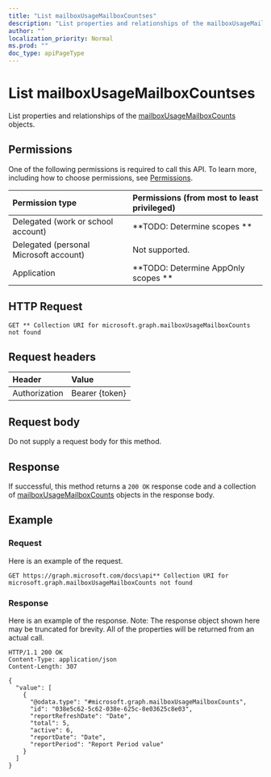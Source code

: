 ```yaml
---
title: "List mailboxUsageMailboxCountses"
description: "List properties and relationships of the mailboxUsageMailboxCounts objects."
author: ""
localization_priority: Normal
ms.prod: ""
doc_type: apiPageType
---
```


# List mailboxUsageMailboxCountses

List properties and relationships of the [mailboxUsageMailboxCounts](../resources/mailboxusagemailboxcounts.md) objects.

## Permissions
One of the following permissions is required to call this API. To learn more, including how to choose permissions, see [Permissions](/concepts/permissions-reference.md).

|Permission type|Permissions (from most to least privileged)|
|:---|:---|
|Delegated (work or school account)|**TODO: Determine scopes **|
|Delegated (personal Microsoft account)|Not supported.|
|Application|**TODO: Determine AppOnly scopes **|

## HTTP Request
<!-- {
  "blockType": "ignored"
}
-->
``` http
GET ** Collection URI for microsoft.graph.mailboxUsageMailboxCounts not found
```

## Request headers
|Header|Value|
|:---|:---|
|Authorization|Bearer {token}|

## Request body
Do not supply a request body for this method.

## Response
If successful, this method returns a `200 OK` response code and a collection of [mailboxUsageMailboxCounts](../resources/mailboxusagemailboxcounts.md) objects in the response body.

## Example

### Request
Here is an example of the request.
<!-- {
  "blockType": "request",
  "name": "get_mailboxusagemailboxcounts"
}
-->
``` http
GET https://graph.microsoft.com/docs\api** Collection URI for microsoft.graph.mailboxUsageMailboxCounts not found
```

### Response
Here is an example of the response. Note: The response object shown here may be truncated for brevity. All of the properties will be returned from an actual call.
<!-- {
  "blockType": "response",
  "truncated": true,
  "@odata.type": "collection(microsoft.graph.mailboxusagemailboxcounts)"
}
-->
``` http
HTTP/1.1 200 OK
Content-Type: application/json
Content-Length: 307

{
  "value": [
    {
      "@odata.type": "#microsoft.graph.mailboxUsageMailboxCounts",
      "id": "038e5c62-5c62-038e-625c-8e03625c8e03",
      "reportRefreshDate": "Date",
      "total": 5,
      "active": 6,
      "reportDate": "Date",
      "reportPeriod": "Report Period value"
    }
  ]
}
```

